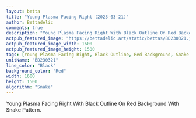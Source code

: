 ```yaml
---
layout: betta
title: "Young Plasma Facing Right (2023-03-21)"
author: Bettadelic
comments: true
description: "Young Plasma Facing Right With Black Outline On Red Background With Snake Pattern."
actpub_featured_image: "https://bettadelic.art/static/bettas/BD230321.jpg"
actpub_featured_image_width: 1600
actpub_featured_image_height: 1500
tags: [Young Plasma Facing Right, Black Outline, Red Background, Snake Pattern, March 2023]
unitName: "BD230321"
line_color: "Black"
background_color: "Red"
width: 1600
height: 1500
algorithm: "Snake"
---
```


Young Plasma Facing Right With Black Outline On Red Background With Snake Pattern.
